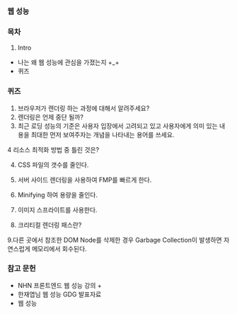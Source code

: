 ### 웹 성능

### 목차

1. Intro

- 나는 왜 웹 성능에 관심을 가졌는지 +\_+
- 퀴즈

### 퀴즈

1. 브라우저가 렌더링 하는 과정에 대해서 알려주세요?
2. 렌더링은 언제 중단 될까?
3. 최근 로딩 성능의 기준은 사용자 입장에서 고려되고 있고 사용자에게 의미 있는 내용을 최대한 먼저 보여주자는 개념을 나타내는 용어를 쓰세요.

4 리소스 최적화 방법 중 틀린 것은?

4. CSS 파일의 갯수를 줄인다.
5. 서버 사이드 렌더링을 사용하여 FMP를 빠르게 한다.
6. Minifying 하여 용량을 줄인다.
7. 이미지 스프라이트를 사용한다.

8. 크리티컬 렌더링 패스란?

9.다른 곳에서 참조한 DOM Node를 삭제한 경우 Garbage Collection이 발생하면 자연스럽게 메모리에서 회수된다.

### 참고 문헌

- NHN 프론트엔드 웹 성능 강의 +
- 한재엽님 웹 성능 GDG 발표자료
- 웹 성능
